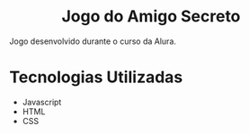<h1 align="center"> Jogo do Amigo Secreto </h1>
Jogo desenvolvido durante o curso da Alura.

# Tecnologias Utilizadas
- Javascript
- HTML
- CSS